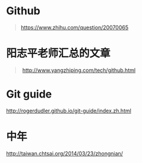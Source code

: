 # Github

> https://www.zhihu.com/question/20070065

# 阳志平老师汇总的文章
> http://www.yangzhiping.com/tech/github.html

# Git guide
http://rogerdudler.github.io/git-guide/index.zh.html

# 中年
http://taiwan.chtsai.org/2014/03/23/zhongnian/
